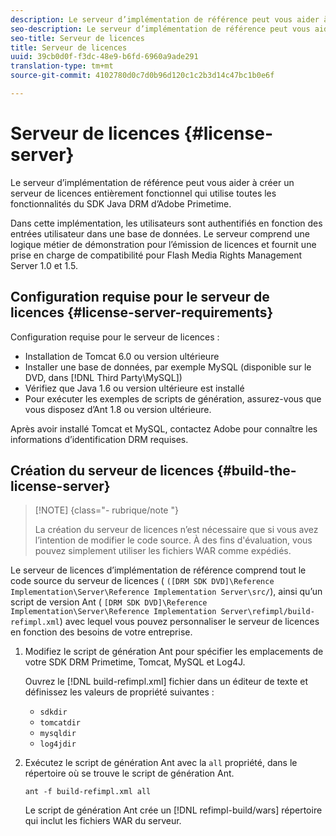 ```yaml
---
description: Le serveur d’implémentation de référence peut vous aider à créer un serveur de licences entièrement fonctionnel qui utilise toutes les fonctionnalités du SDK Java DRM d’Adobe Primetime.
seo-description: Le serveur d’implémentation de référence peut vous aider à créer un serveur de licences entièrement fonctionnel qui utilise toutes les fonctionnalités du SDK Java DRM d’Adobe Primetime.
seo-title: Serveur de licences
title: Serveur de licences
uuid: 39cb0d0f-f3dc-48e9-b6fd-6960a9ade291
translation-type: tm+mt
source-git-commit: 4102780d0c7d0b96d120c1c2b3d14c47bc1b0e6f

---
```



# Serveur de licences {#license-server}

Le serveur d’implémentation de référence peut vous aider à créer un serveur de licences entièrement fonctionnel qui utilise toutes les fonctionnalités du SDK Java DRM d’Adobe Primetime.

Dans cette implémentation, les utilisateurs sont authentifiés en fonction des entrées utilisateur dans une base de données. Le serveur comprend une logique métier de démonstration pour l’émission de licences et fournit une prise en charge de compatibilité pour Flash Media Rights Management Server 1.0 et 1.5.

## Configuration requise pour le serveur de licences {#license-server-requirements}

Configuration requise pour le serveur de licences :

* Installation de Tomcat 6.0 ou version ultérieure
* Installer une base de données, par exemple MySQL (disponible sur le DVD, dans [!DNL Third Party\MySQL])
* Vérifiez que Java 1.6 ou version ultérieure est installé
* Pour exécuter les exemples de scripts de génération, assurez-vous que vous disposez d’Ant 1.8 ou version ultérieure.

Après avoir installé Tomcat et MySQL, contactez Adobe pour connaître les informations d’identification DRM requises.

## Création du serveur de licences {#build-the-license-server}

>[!NOTE] {class=&quot;- rubrique/note &quot;}
>
>La création du serveur de licences n’est nécessaire que si vous avez l’intention de modifier le code source. À des fins d&#39;évaluation, vous pouvez simplement utiliser les fichiers WAR comme expédiés.

Le serveur de licences d’implémentation de référence comprend tout le code source du serveur de licences ( `([DRM SDK DVD]\Reference Implementation\Server\Reference Implementation Server\src/`), ainsi qu’un script de version Ant ( `[DRM SDK DVD]\Reference Implementation\Server\Reference Implementation Server\refimpl/build-refimpl.xml`) avec lequel vous pouvez personnaliser le serveur de licences en fonction des besoins de votre entreprise.

1. Modifiez le script de génération Ant pour spécifier les emplacements de votre SDK DRM Primetime, Tomcat, MySQL et Log4J.

   Ouvrez le [!DNL build-refimpl.xml] fichier dans un éditeur de texte et définissez les valeurs de propriété suivantes :

   * `sdkdir`
   * `tomcatdir`
   * `mysqldir`
   * `log4jdir`

1. Exécutez le script de génération Ant avec la `all` propriété, dans le répertoire où se trouve le script de génération Ant.

   ```
   ant -f build-refimpl.xml all
   ```

   Le script de génération Ant crée un [!DNL refimpl-build/wars] répertoire qui inclut les fichiers WAR du serveur.

